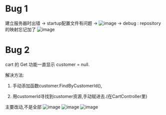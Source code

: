 # Bug 1

建立服务器时出错 -> startup配置文件有问题 ->
![image](https://user-images.githubusercontent.com/117897416/222759918-e82907ce-6c70-4c5d-8f73-da558f2ce30f.png)
 -> debug : repository 的映射忘记加了 
![image](https://user-images.githubusercontent.com/117897416/222760174-7150f68b-3d19-404f-86f8-75718ce52807.png)

# Bug 2

cart 的 Get 功能一直显示 customer = null.

解决方法:

1. 手动添加函数customer.FindByCustomerId(),

2. 用customerId寻找到customer资源,手动赋进去.(在CartController里)

主要改动,不是全部
![image](https://user-images.githubusercontent.com/117897416/228819435-709709ca-0f51-492f-9ea0-5f046320879c.png)
![image](https://user-images.githubusercontent.com/117897416/228819178-ed4792f8-d716-44e9-83b8-9eed46c39041.png)
![image](https://user-images.githubusercontent.com/117897416/228819738-00aaa291-f3db-412c-bd45-3c6fa99f2b6e.png)


